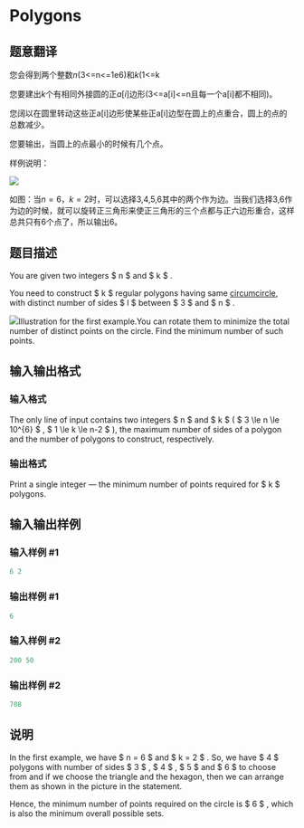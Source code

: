 # Polygons

## 题意翻译

您会得到两个整数$n$(3<=n<=1e6)和$k$(1<=k

您要建出$k$个有相同外接圆的正$a[i]$边形(3<=a[i]<=n且每一个a[i]都不相同)。

您阔以在圆里转动这些正a[i]边形使某些正a[i]边型在圆上的点重合，圆上的点的总数减少。

您要输出，当圆上的点最小的时候有几个点。

样例说明：

![](https://cdn.luogu.org/upload/vjudge_pic/CF1208G/95991da251ccd37f8f076c85876463789e724ae5.png)

如图：当$n=6$，$k=2$时，可以选择3,4,5,6其中的两个作为边。当我们选择3,6作为边的时候，就可以旋转正三角形来使正三角形的三个点都与正六边形重合，这样总共只有6个点了，所以输出6。

## 题目描述

You are given two integers $ n $ and $ k $ .

You need to construct $ k $ regular polygons having same [circumcircle](https://en.wikipedia.org/wiki/Circumscribed_circle), with distinct number of sides $ l $ between $ 3 $ and $ n $ .

![](https://cdn.luogu.com.cn/upload/vjudge_pic/CF1208G/95991da251ccd37f8f076c85876463789e724ae5.png)Illustration for the first example.You can rotate them to minimize the total number of distinct points on the circle. Find the minimum number of such points.

## 输入输出格式

### 输入格式

The only line of input contains two integers $ n $ and $ k $ ( $ 3 \le n \le 10^{6} $ , $ 1 \le k \le n-2 $ ), the maximum number of sides of a polygon and the number of polygons to construct, respectively.

### 输出格式

Print a single integer — the minimum number of points required for $ k $ polygons.

## 输入输出样例

### 输入样例 #1

```cpp
6 2

```
### 输出样例 #1

```cpp
6

```
### 输入样例 #2

```cpp
200 50

```
### 输出样例 #2

```cpp
708

```
## 说明

In the first example, we have $ n = 6 $ and $ k = 2 $ . So, we have $ 4 $ polygons with number of sides $ 3 $ , $ 4 $ , $ 5 $ and $ 6 $ to choose from and if we choose the triangle and the hexagon, then we can arrange them as shown in the picture in the statement.

Hence, the minimum number of points required on the circle is $ 6 $ , which is also the minimum overall possible sets.


